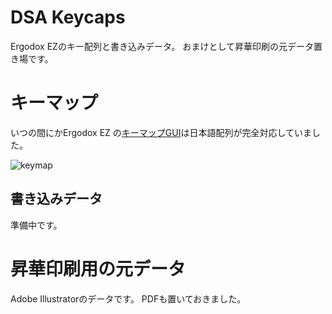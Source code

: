 # DSA Keycaps
Ergodox EZのキー配列と書き込みデータ。
おまけとして昇華印刷の元データ置き場です。

# キーマップ
いつの間にかErgodox EZ の[キーマップGUI](https://configure.ergodox-ez.com/ergodox-ez/layouts/default/latest/0)は日本語配列が完全対応していました。

![keymap](https://user-images.githubusercontent.com/305371/75521393-fc962700-5a4a-11ea-8e3e-6187bdb940ed.png)

## 書き込みデータ
準備中です。

# 昇華印刷用の元データ
Adobe Illustratorのデータです。
PDFも置いておきました。
